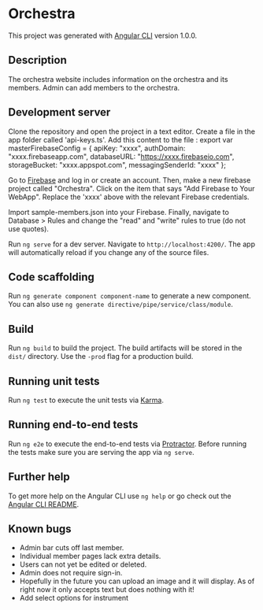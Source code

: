 # Orchestra

This project was generated with [Angular CLI](https://github.com/angular/angular-cli) version 1.0.0.

## Description

The orchestra website includes information on the orchestra and its members. Admin can add members to the orchestra.

## Development server

Clone the repository and open the project in a text editor. Create a file in the app folder called 'api-keys.ts'. Add this content to the file :
export var masterFirebaseConfig = {
    apiKey: "xxxx",
    authDomain: "xxxx.firebaseapp.com",
    databaseURL: "https://xxxx.firebaseio.com",
    storageBucket: "xxxx.appspot.com",
    messagingSenderId: "xxxx"
  };

Go to [Firebase](https://firebase.google.com/) and log in or create an account. Then, make a new firebase project called "Orchestra". Click on the item that says "Add Firebase to Your WebApp". Replace the 'xxxx' above with the relevant Firebase credentials.

Import sample-members.json into your Firebase. Finally, navigate to Database > Rules and change the "read" and "write" rules to true (do not use quotes).

Run `ng serve` for a dev server. Navigate to `http://localhost:4200/`. The app will automatically reload if you change any of the source files.

## Code scaffolding

Run `ng generate component component-name` to generate a new component. You can also use `ng generate directive/pipe/service/class/module`.

## Build

Run `ng build` to build the project. The build artifacts will be stored in the `dist/` directory. Use the `-prod` flag for a production build.

## Running unit tests

Run `ng test` to execute the unit tests via [Karma](https://karma-runner.github.io).

## Running end-to-end tests

Run `ng e2e` to execute the end-to-end tests via [Protractor](http://www.protractortest.org/).
Before running the tests make sure you are serving the app via `ng serve`.

## Further help

To get more help on the Angular CLI use `ng help` or go check out the [Angular CLI README](https://github.com/angular/angular-cli/blob/master/README.md).

## Known bugs

* Admin bar cuts off last member.
* Individual member pages lack extra details.
* Users can not yet be edited or deleted.
* Admin does not require sign-in.
* Hopefully in the future you can upload an image and it will display. As of right now it only accepts text but does nothing with it!
* Add select options for instrument
